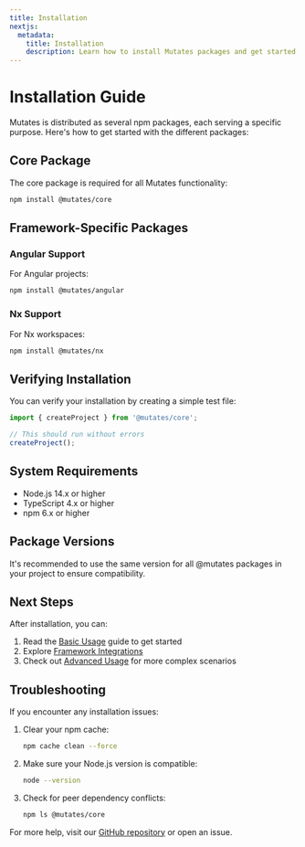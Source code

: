 ```yaml
---
title: Installation
nextjs:
  metadata:
    title: Installation
    description: Learn how to install Mutates packages and get started
---
```


# Installation Guide

Mutates is distributed as several npm packages, each serving a specific purpose. Here's how to get started with the different packages:

## Core Package

The core package is required for all Mutates functionality:

```bash
npm install @mutates/core
```

## Framework-Specific Packages

### Angular Support

For Angular projects:

```bash
npm install @mutates/angular
```

### Nx Support

For Nx workspaces:

```bash
npm install @mutates/nx
```

## Verifying Installation

You can verify your installation by creating a simple test file:

```typescript
import { createProject } from '@mutates/core';

// This should run without errors
createProject();
```

## System Requirements

- Node.js 14.x or higher
- TypeScript 4.x or higher
- npm 6.x or higher

## Package Versions

It's recommended to use the same version for all @mutates packages in your project to ensure compatibility.

## Next Steps

After installation, you can:

1. Read the [Basic Usage](/basic-usage) guide to get started
2. Explore [Framework Integrations](/framework-integrations)
3. Check out [Advanced Usage](/advanced-usage) for more complex scenarios

## Troubleshooting

If you encounter any installation issues:

1. Clear your npm cache:
   ```bash
   npm cache clean --force
   ```

2. Make sure your Node.js version is compatible:
   ```bash
   node --version
   ```

3. Check for peer dependency conflicts:
   ```bash
   npm ls @mutates/core
   ```

For more help, visit our [GitHub repository](https://github.com/ikatsuba/mutates) or open an issue.
